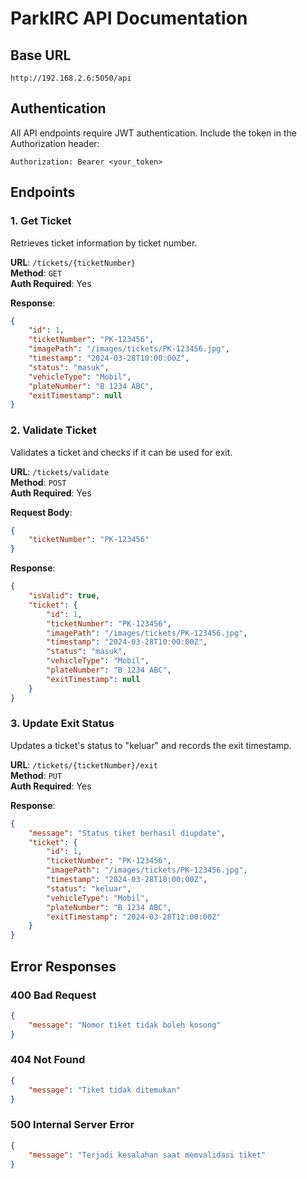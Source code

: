 # ParkIRC API Documentation

## Base URL
```
http://192.168.2.6:5050/api
```

## Authentication
All API endpoints require JWT authentication. Include the token in the Authorization header:
```
Authorization: Bearer <your_token>
```

## Endpoints

### 1. Get Ticket
Retrieves ticket information by ticket number.

**URL**: `/tickets/{ticketNumber}`  
**Method**: `GET`  
**Auth Required**: Yes

**Response**:
```json
{
    "id": 1,
    "ticketNumber": "PK-123456",
    "imagePath": "/images/tickets/PK-123456.jpg",
    "timestamp": "2024-03-28T10:00:00Z",
    "status": "masuk",
    "vehicleType": "Mobil",
    "plateNumber": "B 1234 ABC",
    "exitTimestamp": null
}
```

### 2. Validate Ticket
Validates a ticket and checks if it can be used for exit.

**URL**: `/tickets/validate`  
**Method**: `POST`  
**Auth Required**: Yes

**Request Body**:
```json
{
    "ticketNumber": "PK-123456"
}
```

**Response**:
```json
{
    "isValid": true,
    "ticket": {
        "id": 1,
        "ticketNumber": "PK-123456",
        "imagePath": "/images/tickets/PK-123456.jpg",
        "timestamp": "2024-03-28T10:00:00Z",
        "status": "masuk",
        "vehicleType": "Mobil",
        "plateNumber": "B 1234 ABC",
        "exitTimestamp": null
    }
}
```

### 3. Update Exit Status
Updates a ticket's status to "keluar" and records the exit timestamp.

**URL**: `/tickets/{ticketNumber}/exit`  
**Method**: `PUT`  
**Auth Required**: Yes

**Response**:
```json
{
    "message": "Status tiket berhasil diupdate",
    "ticket": {
        "id": 1,
        "ticketNumber": "PK-123456",
        "imagePath": "/images/tickets/PK-123456.jpg",
        "timestamp": "2024-03-28T10:00:00Z",
        "status": "keluar",
        "vehicleType": "Mobil",
        "plateNumber": "B 1234 ABC",
        "exitTimestamp": "2024-03-28T12:00:00Z"
    }
}
```

## Error Responses

### 400 Bad Request
```json
{
    "message": "Nomor tiket tidak boleh kosong"
}
```

### 404 Not Found
```json
{
    "message": "Tiket tidak ditemukan"
}
```

### 500 Internal Server Error
```json
{
    "message": "Terjadi kesalahan saat memvalidasi tiket"
}
``` 